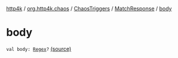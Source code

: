 [http4k](../../../index.md) / [org.http4k.chaos](../../index.md) / [ChaosTriggers](../index.md) / [MatchResponse](index.md) / [body](./body.md)

# body

`val body: `[`Regex`](https://kotlinlang.org/api/latest/jvm/stdlib/kotlin.text/-regex/index.html)`?` [(source)](https://github.com/http4k/http4k/blob/master/http4k-testing-chaos/src/main/kotlin/org/http4k/chaos/ChaosTriggers.kt#L78)